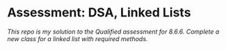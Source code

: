 # Assessment: DSA, Linked Lists

*This repo is my solution to the Qualified assessment for 8.6.6. Complete a new class for a linked list with required methods.*
